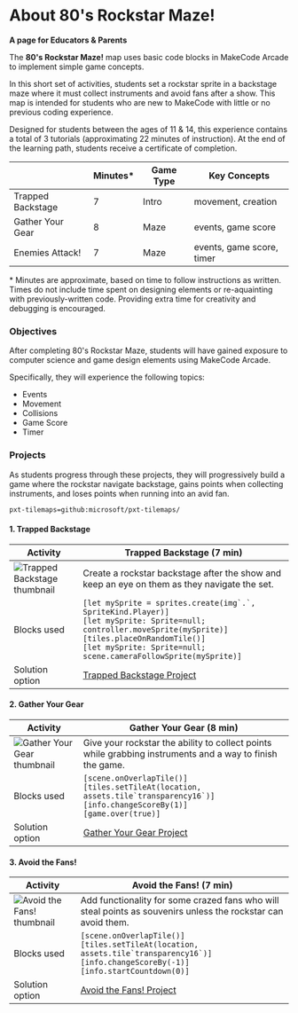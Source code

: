 # About 80's Rockstar Maze!

**A page for Educators & Parents**

The **80's Rockstar Maze!** map uses basic code blocks in MakeCode Arcade to implement simple game concepts.

In this short set of activities, students set a rockstar sprite in a backstage maze where it must collect instruments and avoid fans after a show. This map is intended for students who are new to MakeCode with little or no previous coding experience.

Designed for students between the ages of 11 & 14, this experience contains a total of 3 tutorials (approximating 22 minutes of instruction).  At the end of the learning path, students receive a certificate of completion.

|                 | Minutes* | Game Type | Key Concepts |
| --------------- | -------- | --------- | ------------ |
| Trapped Backstage | 7 | Intro | movement, creation |
| Gather Your Gear | 8 | Maze | events, game score |
| Enemies Attack! | 7 | Maze | events, game score, timer |

\* Minutes are approximate, based on time to follow instructions as written. Times do not include time spent on designing elements or re-aquainting with previously-written code. Providing extra time for creativity and debugging is encouraged.

### Objectives 

After completing 80's Rockstar Maze, students will have gained exposure to computer science and game design elements using MakeCode Arcade.

Specifically, they will experience the following topics:

- Events
- Movement
- Collisions
- Game Score
- Timer

### Projects

As students progress through these projects, they will progressively build a game where the rockstar navigate backstage, gains points when collecting instruments, and loses points when running into an avid fan.

```package
pxt-tilemaps=github:microsoft/pxt-tilemaps/
```

#### 1. Trapped Backstage
| Activity | Trapped Backstage (7 min) |
|---|---|
| ![Trapped Backstage thumbnail](/static/skillmap/rockstar/rockstar1.gif) | Create a rockstar backstage after the show and keep an eye on them as they navigate the set. |
| Blocks used | ``[let mySprite = sprites.create(img`.`, SpriteKind.Player)]``<br/>``[let mySprite: Sprite=null; controller.moveSprite(mySprite)]``<br/>``[tiles.placeOnRandomTile()]``<br/>``[let mySprite: Sprite=null; scene.cameraFollowSprite(mySprite)]`` |
| Solution option | [Trapped Backstage Project](https://makecode.com/_FM1DbPhEia87) |

#### 2. Gather Your Gear
| Activity | Gather Your Gear (8 min) |
|---|---|
| ![Gather Your Gear thumbnail](/static/skillmap/rockstar/rockstar2.gif) | Give your rockstar the ability to collect points while grabbing instruments and a way to finish the game. |
| Blocks used | ``[scene.onOverlapTile()]``<br/>``[tiles.setTileAt(location, assets.tile`transparency16`)]``<br/>``[info.changeScoreBy(1)]``<br/>``[game.over(true)]`` |
| Solution option | [Gather Your Gear Project](https://makecode.com/_aE3eYm23wad3) |

#### 3. Avoid the Fans!
| Activity | Avoid the Fans! (7 min) |
|---|---|
| ![Avoid the Fans! thumbnail](/static/skillmap/rockstar/rockstar3.gif) | Add functionality for some crazed fans who will steal points as souvenirs unless the rockstar can avoid them. |
| Blocks used | ``[scene.onOverlapTile()]``<br/>``[tiles.setTileAt(location, assets.tile`transparency16`)]``<br/>``[info.changeScoreBy(-1)]``<br/>``[info.startCountdown(0)]`` |
| Solution option | [Avoid the Fans! Project](https://makecode.com/_dW115JWAR2d0) |